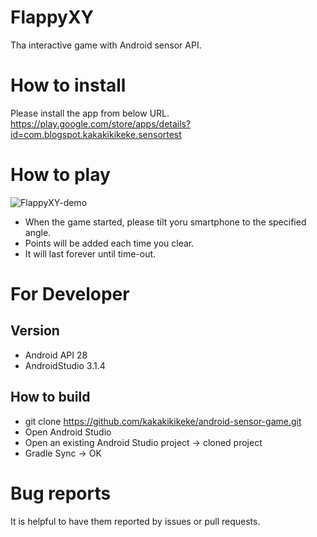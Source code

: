# FlappyXY
Tha interactive game with Android sensor API.

# How to install
Please install the app from below URL.
https://play.google.com/store/apps/details?id=com.blogspot.kakakikikeke.sensortest

# How to play

![FlappyXY-demo](https://lh3.googleusercontent.com/wlIiuwOU0CDDFxyht0B8rRWP9jcpgLwxKy48tA8IPiLw8UjHDzHvmRGmT-jWPRS92mo=h450)

* When the game started, please tilt yoru smartphone to the specified angle.
* Points will be added each time you clear.
* It will last forever until time-out.

# For Developer

## Version
* Android API 28
* AndroidStudio 3.1.4

## How to build
* git clone https://github.com/kakakikikeke/android-sensor-game.git
* Open Android Studio
* Open an existing Android Studio project -> cloned project
* Gradle Sync -> OK

# Bug reports
It is helpful to have them reported by issues or pull requests.
